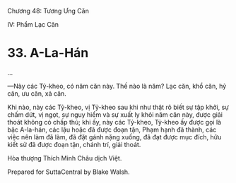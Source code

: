  

Chương 48: Tương Ưng Căn

IV: Phẩm Lạc Căn

# 33\. A-La-Hán

…

—Này các Tỷ-kheo, có năm căn này. Thế nào là năm? Lạc căn, khổ căn, hỷ căn, ưu căn, xả căn.

Khi nào, này các Tỷ-kheo, vị Tỷ-kheo sau khi như thật rõ biết sự tập khởi, sự chấm dứt, vị ngọt, sự nguy hiểm và sự xuất ly khỏi năm căn này, được giải thoát không có chấp thủ; khi ấy, này các Tỷ-kheo, Tỷ-kheo ấy được gọi là bậc A-la-hán, các lậu hoặc đã được đoạn tận, Phạm hạnh đã thành, các việc nên làm đã làm, đã đặt gánh nặng xuống, đã đạt được mục đích, hữu kiết sử đã được đoạn tận, chánh trí, giải thoát.

Hòa thượng Thích Minh Châu dịch Việt.

Prepared for SuttaCentral by Blake Walsh.